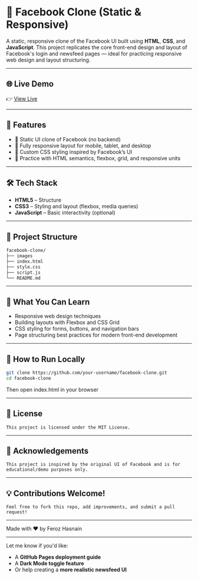# 📘 Facebook Clone (Static & Responsive)

A static, responsive clone of the Facebook UI built using **HTML**, **CSS**, and **JavaScript**. This project replicates the core front-end design and layout of Facebook's login and newsfeed pages — ideal for practicing responsive web design and layout structuring.

---

## 🌐 Live Demo

👉 [View Live](https://ferozhasnain1504.github.io/facebook-clone/)  
<!-- Replace with your actual GitHub Pages or deployment link -->

---

## 🚀 Features

- 🔹 Static UI clone of Facebook (no backend)
- 📱 Fully responsive layout for mobile, tablet, and desktop
- 🎨 Custom CSS styling inspired by Facebook’s UI
- 🧠 Practice with HTML semantics, flexbox, grid, and responsive units

---

## 🛠️ Tech Stack

- **HTML5** – Structure
- **CSS3** – Styling and layout (flexbox, media queries)
- **JavaScript** – Basic interactivity (optional)

---

## 📂 Project Structure
```bash
facebook-clone/
├── images
├── index.html
├── style.css
├── script.js
└── README.md
```
---

## 🧠 What You Can Learn

- Responsive web design techniques
- Building layouts with Flexbox and CSS Grid
- CSS styling for forms, buttons, and navigation bars
- Page structuring best practices for modern front-end development

---

## 🧪 How to Run Locally

```bash
git clone https://github.com/your-username/facebook-clone.git
cd facebook-clone
```
Then open index.html in your browser

---

## 📄 License

    This project is licensed under the MIT License.

---

## 🙌 Acknowledgements
    This project is inspired by the original UI of Facebook and is for educational/demo purposes only.

---

## 💡 Contributions Welcome!
    Feel free to fork this repo, add improvements, and submit a pull request!

---

Made with ❤️ by Feroz Hasnain


---

Let me know if you'd like:
- A **GitHub Pages deployment guide**
- A **Dark Mode toggle feature**
- Or help creating a **more realistic newsfeed UI**
